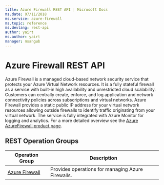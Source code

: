 ```yaml
---
title: Azure Firewall REST API | Microsoft Docs
ms.date: 07/11/2018
ms.service: azure-firewall
ms.topic: reference
ms.devlang: rest-api
author: yairt
ms.author: yairt
manager: msangub
---
```


# Azure Firewall REST API

Azure Firewall is a managed cloud-based network security service that protects your Azure Virtual Network resources. It is a fully stateful firewall as a service with built-in high availability and unrestricted cloud scalability. Customers can centrally create, enforce, and log application and network connectivity policies across subscriptions and virtual networks. Azure Firewall provides a static public IP address for your virtual network resources allowing outside firewalls to identify traffic originating from your virtual network.  The service is fully integrated with Azure Monitor for logging and analytics. For a more detailed overview see the [Azure AzureFirewall product page](https://azure.microsoft.com/services/azurefirewall). 

## REST Operation Groups

|Operation Group|Description|
|---|---|
|[Azure Firewall](xref:management.azure.com.azure-firewall.azurefirewalls) |Provides operations for managing Azure Firewalls.|